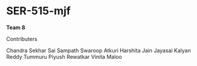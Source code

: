 # SER-515-mjf


**Team 8**

Contributers

Chandra Sekhar Sai Sampath Swaroop Atkuri
Harshita Jain
Jayasai Kalyan Reddy Tummuru
Piyush Rewatkar
Vinita Maloo
